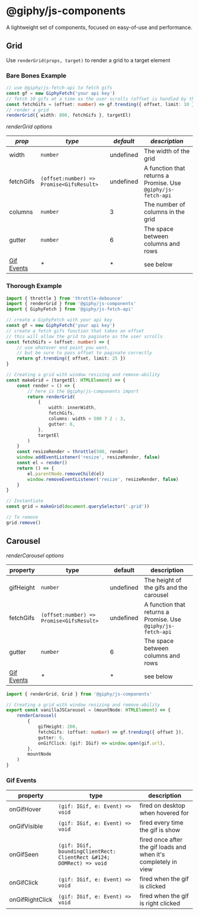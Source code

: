 # @giphy/js-components

A lightweight set of components, focused on easy-of-use and performance.

## Grid

Use `renderGrid(props, target)` to render a grid to a target element

### Bare Bones Example

```typescript
// use @giphy/js-fetch-api to fetch gifs
const gf = new GiphyFetch('your api key')
// fetch 10 gifs at a time as the user scrolls (offset is handled by the grid)
const fetchGifs = (offset: number) => gf.trending({ offset, limit: 10 })
// render a grid
renderGrid({ width: 800, fetchGifs }, targetEl)
```

<!-- The grid uses [bricks.js]() to render a grid with fixed width items. -->

_renderGrid options_

| _prop_                    | _type_                                   | _default_ | _description_                                                            |
| ------------------------- | ---------------------------------------- | --------- | ------------------------------------------------------------------------ |
| width                     | `number`                                 | undefined | The width of the grid                                                    |
| fetchGifs                 | `(offset:number) => Promise<GifsResult>` | undefined | A function that returns a Promise<GifsResult>. Use `@giphy/js-fetch-api` |
| columns                   | `number`                                 | 3         | The number of columns in the grid                                        |
| gutter                    | `number`                                 | 6         | The space between columns and rows                                       |
| [Gif Events](#gif-events) | \*                                       | \*        | see below                                                                |

### Thorough Example

```typescript
import { throttle } from 'throttle-debounce'
import { renderGrid } from '@giphy/js-components'
import { GiphyFetch } from '@giphy/js-fetch-api'

// create a GiphyFetch with your api key
const gf = new GiphyFetch('your api key')
// create a fetch gifs function that takes an offset
// this will allow the grid to paginate as the user scrolls
const fetchGifs = (offset: number) => {
    // use whatever end point you want,
    // but be sure to pass offset to paginate correctly
    return gf.trending({ offset, limit: 25 })
}

// Creating a grid with window resizing and remove-ability
const makeGrid = (targetEl: HTMLElement) => {
    const render = () => {
        // here is the @giphy/js-components import
        return renderGrid(
            {
                width: innerWidth,
                fetchGifs,
                columns: width < 500 ? 2 : 3,
                gutter: 6,
            },
            targetEl
        )
    }
    const resizeRender = throttle(500, render)
    window.addEventListener('resize', resizeRender, false)
    const el = render()
    return () => {
        el.parentNode.removeChild(el)
        window.removeEventListener('resize', resizeRender, false)
    }
}

// Instantiate
const grid = makeGrid(document.querySelector('.grid'))

// To remove
grid.remove()
```

## Carousel

_renderCarousel options_

| property                  | type                                     | default   | description                                                              |
| ------------------------- | ---------------------------------------- | --------- | ------------------------------------------------------------------------ |
| gifHeight                 | `number`                                 | undefined | The height of the gifs and the carousel                                  |
| fetchGifs                 | `(offset:number) => Promise<GifsResult>` | undefined | A function that returns a Promise<GifsResult>. Use `@giphy/js-fetch-api` |
| gutter                    | `number`                                 | 6         | The space between columns and rows                                       |
| [Gif Events](#gif-events) | \*                                       | \*        | see below                                                                |

```typescript
import { renderGrid, Grid } from '@giphy/js-components'

// Creating a grid with window resizing and remove-ability
export const vanillaJSCarousel = (mountNode: HTMLElement) => {
    renderCarousel(
        {
            gifHeight: 200,
            fetchGifs: (offset: number) => gf.trending({ offset }),
            gutter: 6,
            onGifClick: (gif: IGif) => window.open(gif.url),
        },
        mountNode
    )
}
```

### Gif Events

| property        | type                                                                 | description                                                     |
| --------------- | -------------------------------------------------------------------- | --------------------------------------------------------------- |
| onGifHover      | `(gif: IGif, e: Event) => void`                                      | fired on desktop when hovered for                               |
| onGifVisible    | `(gif: IGif, e: Event) => void`                                      | fired every time the gif is show                                |
| onGifSeen       | `(gif: IGif, boundingClientRect: ClientRect &#124; DOMRect) => void` | fired once after the gif loads and when it's completely in view |
| onGifClick      | `(gif: IGif, e: Event) => void`                                      | fired when the gif is clicked                                   |
| onGifRightClick | `(gif: IGif, e: Event) => void`                                      | fired when the gif is right clicked                             |
